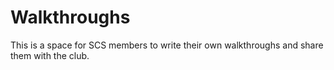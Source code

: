 # Walkthroughs

This is a space for SCS members to write their own walkthroughs and share them with the club. 